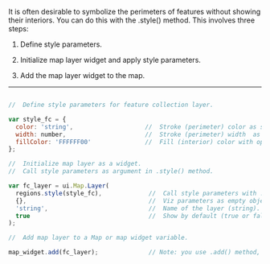 It is often desirable to symbolize the perimeters of features without showing their interiors. You can do this with the .style() method. This involves three steps:

1. Define style parameters.  

2. Initialize map layer widget and apply style parameters.  

3. Add the map layer widget to the map.    

---

```js

//  Define style parameters for feature collection layer.  

var style_fc = {
  color: 'string',                    //  Stroke (perimeter) color as string ('white').
  width: number,                      //  Stroke (perimeter) width  as number (0.5)
  fillColor: 'FFFFFF00'               //  Fill (interior) color with opacity channel set to 00.
};

//  Initialize map layer as a widget.
//  Call style parameters as argument in .style() method.

var fc_layer = ui.Map.Layer(
  regions.style(style_fc),             //  Call style parameters with .style method.
  {},                                  //  Viz parameters as empty object.
  'string',                            //  Name of the layer (string).
  true                                 //  Show by default (true or false)
);

//  Add map layer to a Map or map widget variable.  

map_widget.add(fc_layer);              // Note: you use .add() method, not .addLayer() method.

```
